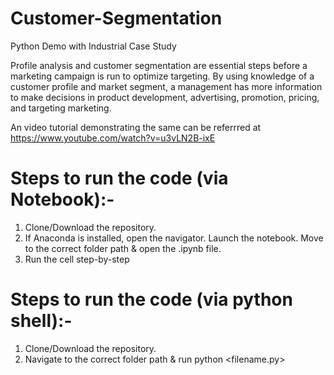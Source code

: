 # Customer-Segmentation
Python Demo with Industrial Case Study

Profile analysis and customer segmentation are essential steps before a marketing campaign is run to optimize targeting. 
By using knowledge of a customer profile and market segment, a management has more information to make decisions in product development, 
advertising, promotion, pricing, and targeting marketing. 

An video tutorial demonstrating the same can be referrred at https://www.youtube.com/watch?v=u3vLN2B-ixE

# Steps to run the code (via Notebook):-
1) Clone/Download the repository.
2) If Anaconda is installed, open the navigator. Launch the notebook. Move to the correct folder path & open the .ipynb file.
3) Run the cell step-by-step


# Steps to run the code (via python shell):-
1) Clone/Download the repository.
2) Navigate to the correct folder path & run python <filename.py>









